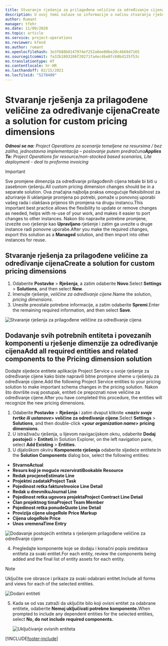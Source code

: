```yaml
---
title: Stvaranje rješenja za prilagođene veličine za određivanje cijena
description: U ovoj temi nalaze se informacije o načinu stvaranja rješenja prilagođenih veličina za određivanje cijena.
author: Rumant
manager: tfehr
ms.date: 11/09/2020
ms.topic: article
ms.service: project-operations
ms.reviewer: kfend
ms.author: rumant
ms.openlocfilehash: 3e3f688b0147974ef252a0ee00be20c4669d7165
ms.sourcegitcommit: fa32b1893286f20271fa4ec4be8fc68bd135f53c
ms.translationtype: HT
ms.contentlocale: hr-HR
ms.lasthandoff: 02/15/2021
ms.locfileid: "5278409"
---
```

# <a name="create-a-solution-for-custom-pricing-dimensions"></a><span data-ttu-id="a61a5-103">Stvaranje rješenja za prilagođene veličine za određivanje cijena</span><span class="sxs-lookup"><span data-stu-id="a61a5-103">Create a solution for custom pricing dimensions</span></span>

 <span data-ttu-id="a61a5-104">_**Odnosi se na:** Project Operations za scenarije temeljene na resursima / bez zaliha, jednostavna implementacija – poslovanje putem predračuna_</span><span class="sxs-lookup"><span data-stu-id="a61a5-104">_**Applies To:** Project Operations for resource/non-stocked based scenarios, Lite deployment - deal to proforma invoicing_</span></span> 

>[!IMPORTANT]
><span data-ttu-id="a61a5-105">Sve promjene dimenzija za određivanje prilagođenih cijena tebale bi biti u zasebnom rješenju.</span><span class="sxs-lookup"><span data-stu-id="a61a5-105">All custom pricing dimension changes should be in a separate solution.</span></span> <span data-ttu-id="a61a5-106">Ova značajna najbolja praksa omogućuje fleksibilnost za ažuriranje ili uklanjanje promjena po potrebi, pomaže u ponovnoj uporabi vašeg rada i olakšava prijenos tih promjena na drugu instancu.</span><span class="sxs-lookup"><span data-stu-id="a61a5-106">This important best practice allows the flexibility to update or remove changes as needed, helps with re-use of your work, and makes it easier to port changes to other instances.</span></span> <span data-ttu-id="a61a5-107">Nakon što napravite potrebne promjene, izvezite ovo rješenje kao **Upravljano** rješenje i zatim ga uvezite u druge instance radi ponovne uporabe.</span><span class="sxs-lookup"><span data-stu-id="a61a5-107">After you make the required changes, export this solution as a **Managed** solution, and then import into other instances for reuse.</span></span>

## <a name="create-a-solution-for-custom-pricing-dimensions"></a><span data-ttu-id="a61a5-108">Stvaranje rješenja za prilagođene veličine za određivanje cijena</span><span class="sxs-lookup"><span data-stu-id="a61a5-108">Create a solution for custom pricing dimensions</span></span>

1.  <span data-ttu-id="a61a5-109">Odaberite **Postavke** > **Rješenja**, a zatim odaberite **Novo**.</span><span class="sxs-lookup"><span data-stu-id="a61a5-109">Select **Settings** > **Solutions**, and then select **New**.</span></span>
2.  <span data-ttu-id="a61a5-110">Imenujte rješenje, *<your organization name> veličine za određivanje cijene*.</span><span class="sxs-lookup"><span data-stu-id="a61a5-110">Name the solution, *<your organization name> pricing dimensions*.</span></span>
3. <span data-ttu-id="a61a5-111">Unesite preostale potrebne informacije, a zatim odaberite **Spremi**.</span><span class="sxs-lookup"><span data-stu-id="a61a5-111">Enter the remaining required information, and then select **Save**.</span></span>

  ![Stvaranje rješenja za prilagođene veličine za određivanje cijena](./media/Creation-of-custom-pricing-dimension-solution.png)
 
## <a name="add-all-required-entities-and-related-components-to-the-pricing-dimension-solution"></a><span data-ttu-id="a61a5-113">Dodavanje svih potrebnih entiteta i povezanih komponenti u rješenje dimenzije za određivanje cijena</span><span class="sxs-lookup"><span data-stu-id="a61a5-113">Add all required entities and related components to the Pricing dimension solution</span></span>

<span data-ttu-id="a61a5-114">Dodajte sljedeće entitete aplikacije Project Service u svoje rješenje za određivanje cijene kako biste napravili bitne promjene sheme u rješenju za određivanje cijene.</span><span class="sxs-lookup"><span data-stu-id="a61a5-114">Add the following Project Service entities to your pricing solution to make important schema changes in the pricing solution.</span></span> <span data-ttu-id="a61a5-115">Nakon što dovršite ovaj postupak, entiteti će prepoznati nove veličine za određivanje cijene.</span><span class="sxs-lookup"><span data-stu-id="a61a5-115">After you have completed this procedure, the entities will recognize the new pricing dimensions.</span></span>

1.  <span data-ttu-id="a61a5-116">Odaberite **Postavke** > **Rješenja** i zatim dvaput kliknite **<*naziv svoje tvrtke ili ustanove*> veličine za određivanje cijene**.</span><span class="sxs-lookup"><span data-stu-id="a61a5-116">Select **Settings** > **Solutions**, and then double-click **<*your organization name*> pricing dimensions**.</span></span>
2.  <span data-ttu-id="a61a5-117">U istraživaču rješenja, u lijevom navigacijskom oknu, odaberite **Dodaj postojeći** > **Entiteti**.</span><span class="sxs-lookup"><span data-stu-id="a61a5-117">In Solution Explorer, on the left navigation pane, select **Add Existing** > **Entities**.</span></span>
3.  <span data-ttu-id="a61a5-118">U dijaloškom okviru **Komponente rješenja** odaberite sljedeće entitete:</span><span class="sxs-lookup"><span data-stu-id="a61a5-118">In the **Solution Components** dialog box, select the following entities:</span></span>
 
   - <span data-ttu-id="a61a5-119">**Stvarno**</span><span class="sxs-lookup"><span data-stu-id="a61a5-119">**Actual**</span></span>
   - <span data-ttu-id="a61a5-120">**Resurs koji je moguće rezervirati**</span><span class="sxs-lookup"><span data-stu-id="a61a5-120">**Bookable Resource**</span></span>
   - <span data-ttu-id="a61a5-121">**Redak procjene**</span><span class="sxs-lookup"><span data-stu-id="a61a5-121">**Estimate Line**</span></span>
   - <span data-ttu-id="a61a5-122">**Projektni zadatak**</span><span class="sxs-lookup"><span data-stu-id="a61a5-122">**Project Task**</span></span>
   - <span data-ttu-id="a61a5-123">**Pojedinost retka fakture**</span><span class="sxs-lookup"><span data-stu-id="a61a5-123">**Invoice Line Detail**</span></span>
   - <span data-ttu-id="a61a5-124">**Redak u dnevniku**</span><span class="sxs-lookup"><span data-stu-id="a61a5-124">**Journal Line**</span></span>
   - <span data-ttu-id="a61a5-125">**Pojedinost retka ugovora projekta**</span><span class="sxs-lookup"><span data-stu-id="a61a5-125">**Project Contract Line Detail**</span></span>
   - <span data-ttu-id="a61a5-126">**Član projektnog tima**</span><span class="sxs-lookup"><span data-stu-id="a61a5-126">**Project Team Member**</span></span>
   - <span data-ttu-id="a61a5-127">**Pojedinost retka ponude**</span><span class="sxs-lookup"><span data-stu-id="a61a5-127">**Quote Line Detail**</span></span>
   - <span data-ttu-id="a61a5-128">**Provizija cijene uloge**</span><span class="sxs-lookup"><span data-stu-id="a61a5-128">**Role Price Markup**</span></span>
   - <span data-ttu-id="a61a5-129">**Cijena uloge**</span><span class="sxs-lookup"><span data-stu-id="a61a5-129">**Role Price**</span></span>
   - <span data-ttu-id="a61a5-130">**Unos vremena**</span><span class="sxs-lookup"><span data-stu-id="a61a5-130">**Time Entry**</span></span>
 
   ![Dodavanje postojećih entiteta s rješenjem prilagođene veličine za određivanje cijene](./media/Existing-entities-to-PD-solution.png)
 
 4. <span data-ttu-id="a61a5-132">Pregledajte komponente koje se dodaju i konačni popis sredstava entiteta za svaki entitet.</span><span class="sxs-lookup"><span data-stu-id="a61a5-132">For each entity, review the components being added and the final list of entity assets for each entity.</span></span> 

   >[!NOTE]
   > <span data-ttu-id="a61a5-133">Uključite sve obrasce i prikaze za svaki odabrani entitet.</span><span class="sxs-lookup"><span data-stu-id="a61a5-133">Include all forms and views for each of the selected entities.</span></span>

  ![Dodani entiteti](./media/solution-component-selection.png)


5.  <span data-ttu-id="a61a5-135">Kada se od vas zatraži da uključite bilo koji ovisni entitet za odabrane entitete, odaberite **Nemoj uključivati potrebne komponente.**</span><span class="sxs-lookup"><span data-stu-id="a61a5-135">When prompted to include any dependent entities for the selected entities, select **No, do not include required components.**</span></span>

    ![Uključivanje ovisnih entiteta](./media/Do-not-include-required.png)


[!INCLUDE[footer-include](../includes/footer-banner.md)]